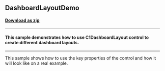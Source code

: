 ## DashboardLayoutDemo
#### [Download as zip](https://grapecity.github.io/DownGit/#/home?url=https://github.com/GrapeCity/ComponentOne-WinForms-Samples/tree/master/NetFramework\DashboardLayout\VB\DashboardLayoutDemo)
____
#### This sample demonstrates how to use C1DashboardLayout control to create different dashboard layouts. 
____
This sample shows how to use the key properties of the control and how it will look like on a real example.
